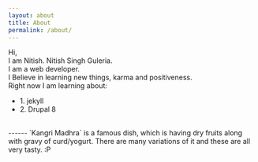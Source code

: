 ```yaml
---
layout: about
title: About
permalink: /about/
---
```

Hi,
<br />
I am Nitish. Nitish Singh Guleria.<br />
I am a web developer.<br />
I Believe in learning new things, karma and positiveness.<br />
Right now I am learning about:
<ul>
<li>1. jekyll</li>
<li>2. Drupal 8</li>
</ul>

<br />
------
`Kangri Madhra` is a famous dish, which is having dry fruits along with gravy of curd/yogurt.
There are many variations of it and these are all very tasty. :P

